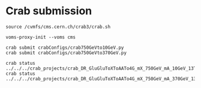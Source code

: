 Crab submission
====

    source /cvmfs/cms.cern.ch/crab3/crab.sh

    voms-proxy-init --voms cms

    crab submit crabConfigs/crab750GeVto10GeV.py
    crab submit crabConfigs/crab750GeVto370GeV.py
    
    crab status ../../../crab_projects/crab_DR_GluGluToXToAATo4G_mX_750GeV_mA_10GeV_13TeV_Pythia8/
    crab status ../../../crab_projects/crab_DR_GluGluToXToAATo4G_mX_750GeV_mA_370GeV_13TeV_Pythia8/
    